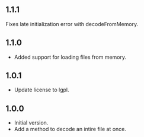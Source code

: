 ## 1.1.1

Fixes late initialization error with decodeFromMemory.

## 1.1.0

- Added support for loading files from memory.

## 1.0.1

- Update license to lgpl.

## 1.0.0

- Initial version.
- Add a method to decode an intire file at once.
